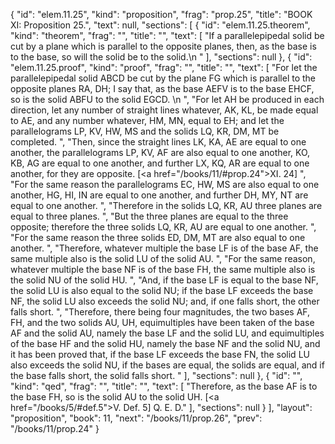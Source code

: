 {
  "id": "elem.11.25",
  "kind": "proposition",
  "frag": "prop.25",
  "title": "BOOK XI: Proposition 25.",
  "text": null,
  "sections": [
    {
      "id": "elem.11.25.theorem",
      "kind": "theorem",
      "frag": "",
      "title": "",
      "text": [
        "If a parallelepipedal solid be cut by a plane which is parallel to the opposite planes, then, as the base is to the base, so will the solid be to the solid.\n      "
      ],
      "sections": null
    },
    {
      "id": "elem.11.25.proof",
      "kind": "proof",
      "frag": "",
      "title": "",
      "text": [
        "For let the parallelepipedal solid ABCD be cut by the plane FG which is parallel to the opposite planes RA, DH; I say that, as the base AEFV is to the base EHCF, so is the solid ABFU to the solid EGCD. \n      ",
        "For let AH be produced in each direction, let any number of straight lines whatever, AK, KL, be made equal to AE, and any number whatever, HM, MN, equal to EH; and let the parallelograms LP, KV, HW, MS and the solids LQ, KR, DM, MT be completed. ",
        "Then, since the straight lines LK, KA, AE are equal to one another, the parallelograms LP, KV, AF are also equal to one another, KO, KB, AG are equal to one another, and further LX, KQ, AR are equal to one another, for they are opposite. [<a href=\"/books/11/#prop.24\">XI. 24</a>] ",
        "For the same reason the parallelograms EC, HW, MS are also equal to one another, HG, HI, IN are equal to one another, and further DH, MY, NT are equal to one another. ",
        "Therefore in the solids LQ, KR, AU three planes are equal to three planes. ",
        "But the three planes are equal to the three opposite; therefore the three solids LQ, KR, AU are equal to one another. ",
        "For the same reason the three solids ED, DM, MT are also equal to one another. ",
        "Therefore, whatever multiple the base LF is of the base AF, the same multiple also is the solid LU of the solid AU. ",
        "For the same reason, whatever multiple the base NF is of the base FH, the same multiple also is the solid NU of the solid HU. ",
        "And, if the base LF is equal to the base NF, the solid LU is also equal to the solid NU; if the base LF exceeds the base NF, the solid LU also exceeds the solid NU; and, if one falls short, the other falls short. ",
        "Therefore, there being four magnitudes, the two bases AF, FH, and the two solids AU, UH, equimultiples have been taken of the base AF and the solid AU, namely the base LF and the solid LU, and equimultiples of the base HF and the solid HU, namely the base NF and the solid NU, and it has been proved that, if the base LF exceeds the base FN, the solid LU also exceeds the solid NU, if the bases are equal, the solids are equal, and if the base falls short, the solid falls short. "
      ],
      "sections": null
    },
    {
      "id": "",
      "kind": "qed",
      "frag": "",
      "title": "",
      "text": [
        "Therefore, as the base AF is to the base FH, so is the solid AU to the solid UH. [<a href=\"/books/5/#def.5\">V. Def. 5</a>] Q. E. D."
      ],
      "sections": null
    }
  ],
  "layout": "proposition",
  "book": 11,
  "next": "/books/11/prop.26",
  "prev": "/books/11/prop.24"
}

